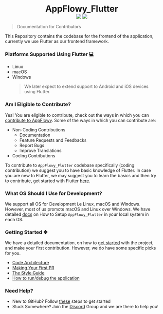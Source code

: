 <h1 align="center" style="margin:0"> AppFlowy_Flutter</h1>
<div align="center">
  <img src="https://img.shields.io/badge/Flutter-v3.13.0-blue"/>
  <img src="https://img.shields.io/badge/Rust-v1.65-orange"/>
</div>

> Documentation for Contributors

This Repository contains the codebase for the frontend of the application, currently we use Flutter as our frontend framework.

### Platforms Supported Using Flutter 💻

- Linux
- macOS
- Windows
  > We later expect to extend support to Android and iOS devices using Flutter.

### Am I Eligible to Contribute?

Yes! You are eligible to contribute, check out the ways in which you can [contribute to AppFlowy](https://appflowy.gitbook.io/docs/essential-documentation/contribute-to-appflowy/contributing-to-appflowy). Some of the ways in which you can contribute are:

- Non-Coding Contributions
  - Documentation
  - Feature Requests and Feedbacks
  - Report Bugs
  - Improve Translations
- Coding Contributions

To contribute to `AppFlowy_Flutter` codebase specifically (coding contribution) we suggest you to have basic knowledge of Flutter. In case you are new to Flutter, we may suggest you to learn the basics and then try to contribute, get started with Flutter [here](https://flutter.dev/docs/get-started/codelab).

### What OS Should I Use for Development?

We support all OS for Development i.e Linux, macOS and Windows. However, most of us promote macOS and Linux over Windows. We have detailed [docs](https://appflowy.gitbook.io/docs/essential-documentation/contribute-to-appflowy/software-contributions/environment-setup) on How to Setup `AppFlowy_Flutter` in your local system in each OS.

### Getting Started ❇

We have a detailed documentation, on how to [get started](https://appflowy.gitbook.io/docs/essential-documentation/contribute-to-appflowy/contributing-to-appflowy) with the project, and make your first contribution. However, we do have some specific picks for you.

- [Code Architecture](https://appflowy.gitbook.io/docs/essential-documentation/contribute-to-appflowy/architecture/frontend/frontend/codemap)
- [Making Your First PR](https://appflowy.gitbook.io/docs/essential-documentation/contribute-to-appflowy/software-contributions/submitting-code/submitting-your-first-pull-request)
- [The Style Guide](https://appflowy.gitbook.io/docs/essential-documentation/contribute-to-appflowy/software-contributions/submitting-code/style-guides)
- [How to run/debug the application](https://appflowy.gitbook.io/docs/essential-documentation/contribute-to-appflowy/software-contributions/launcher-and-tasks)

### Need Help?

- New to GitHub? Follow [these](https://appflowy.gitbook.io/docs/essential-documentation/contribute-to-appflowy/software-contributions/submitting-code/setting-up-your-repositories) steps to get started
- Stuck Somewhere? Join the [Discord](https://discord.gg/9Q2xaN37tV) Group and we are there to help you!

<!--
## release check
1. [entitlements](https://flutter.dev/desktop#setting-up-entitlements)
2. [symbols stripped](https://flutter.dev/docs/development/platform-integration/c-interop) -->
